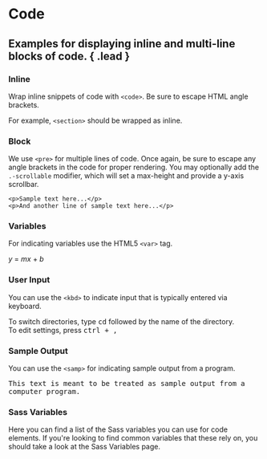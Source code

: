 # Code
## Examples for displaying inline and multi-line blocks of code. { .lead }

### Inline
Wrap inline snippets of code with `<code>`. Be sure to escape HTML angle brackets.

<i-code-preview title="Inline Code">

For example, <code>&lt;section&gt;</code> should be wrapped as inline.

<template slot="html">

~~~html
For example, <code>&lt;section&gt;</code> should be wrapped as inline.
~~~

</template>
</i-code-preview>

### Block
We use `<pre>` for multiple lines of code. Once again, be sure to escape any angle brackets in the code for proper 
rendering. You may optionally add the `.-scrollable` modifier, which will set a max-height and provide a y-axis scrollbar.

<i-code-preview title="Code Block">

<pre>
<code>&lt;p&gt;Sample text here...&lt;/p&gt;
&lt;p&gt;And another line of sample text here...&lt;/p&gt;</code>
</pre>

<template slot="html">

~~~html
<pre>
    <code>
        &lt;p&gt;Sample text here...&lt;/p&gt;
        &lt;p&gt;And another line of sample text here...&lt;/p&gt;
    </code>
</pre>
~~~

</template>
</i-code-preview>

### Variables
For indicating variables use the HTML5 `<var>` tag.

<i-code-preview title="Variables">

<var>y</var> = <var>m</var><var>x</var> + <var>b</var>

<template slot="html">

~~~html
<var>y</var> = <var>m</var><var>x</var> + <var>b</var>
~~~

</template>
</i-code-preview>

### User Input
You can use the `<kbd>` to indicate input that is typically entered via keyboard.

<i-code-preview title="User Input">

To switch directories, type <kbd>cd</kbd> followed by the name of the directory.<br>
To edit settings, press <kbd><kbd>ctrl</kbd> + <kbd>,</kbd></kbd>

<template slot="html">

~~~html
To switch directories, type <kbd>cd</kbd> followed by the name of the directory.<br>
To edit settings, press <kbd><kbd>ctrl</kbd> + <kbd>,</kbd></kbd>
~~~

</template>
</i-code-preview>

### Sample Output

You can use the `<samp>` for indicating sample output from a program.

<i-code-preview title="Sample Output">

<samp>This text is meant to be treated as sample output from a computer program.</samp>

<template slot="html">

~~~html
<samp>This text is meant to be treated as sample output from a computer program.</samp>
~~~

</template>
</i-code-preview>


### Sass Variables
Here you can find a list of the Sass variables you can use for code elements. If you're looking to find common variables that these rely on, you should take a look at the <nuxt-link :to="{ name: 'docs-introduction-sass-variables' }">Sass Variables</nuxt-link> page.


<i-scss-preview title="Typography" expanded :header="false">
    <template slot="scss">
        <api-table-row>
            <template slot="property">$mark-padding</template>
            <template slot="default"><code>0.2rem 0.4rem</code></template>
        </api-table-row>
        <api-table-row>
            <template slot="property">$mark-color</template>
            <template slot="default"><code>$color-gray-80</code></template>
        </api-table-row>
        <api-table-row>
            <template slot="property">$mark-background-color</template>
            <template slot="default"><code>#fcf8e3</code></template>
        </api-table-row>
        <api-table-row>
            <template slot="property">$code-font-size</template>
            <template slot="default"><code>90%</code></template>
        </api-table-row>
        <api-table-row>
            <template slot="property">$code-padding</template>
            <template slot="default"><code>0.15rem 0.4rem</code></template>
        </api-table-row>
        <api-table-row>
            <template slot="property">$code-color</template>
            <template slot="default"><code>#bd4147</code></template>
        </api-table-row>
        <api-table-row>
            <template slot="property">$code-background</template>
            <template slot="default"><code>$color-gray-10</code></template>
        </api-table-row>
        <api-table-row>
            <template slot="property">$code-color-dark</template>
            <template slot="default"><code>#ff6d6b</code></template>
        </api-table-row>
        <api-table-row>
            <template slot="property">$code-background-dark</template>
            <template slot="default"><code>lighten($color-gray-80, 5%)</code></template>
        </api-table-row>
        <api-table-row>
            <template slot="property">$kbd-font-size</template>
            <template slot="default"><code>$code-font-size</code></template>
        </api-table-row>
        <api-table-row>
            <template slot="property">$kbd-box-shadow</template>
            <template slot="default"><code>inset 0 -0.1rem 0 rgba(0, 0, 0, 0.25)</code></template>
        </api-table-row>
        <api-table-row>
            <template slot="property">$kbd-nested-font-weight</template>
            <template slot="default"><code>$font-weight-bold</code></template>
        </api-table-row>
        <api-table-row>
            <template slot="property">$kbd-color</template>
            <template slot="default"><code>$color-white</code></template>
        </api-table-row>
        <api-table-row>
            <template slot="property">$kbd-background</template>
            <template slot="default"><code>$color-gray-90</code></template>
        </api-table-row>
        <api-table-row>
            <template slot="property">$kbd-padding</template>
            <template slot="default"><code>$code-padding</code></template>
        </api-table-row>
        <api-table-row>
            <template slot="property">$pre-font-size</template>
            <template slot="default"><code>$code-font-size</code></template>
        </api-table-row>
        <api-table-row>
            <template slot="property">$pre-color</template>
            <template slot="default"><code>$color-gray-90</code></template>
        </api-table-row>
        <api-table-row>
            <template slot="property">$pre-color-dark</template>
            <template slot="default"><code>$color-white</code></template>
        </api-table-row>
        <api-table-row>
            <template slot="property">$pre-scrollable-max-height</template>
            <template slot="default"><code>340px</code></template>
        </api-table-row>
    </template>
</i-scss-preview>
